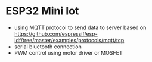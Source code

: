 # ESP32 Mini Iot

- using MQTT protocol to send data to server based on https://github.com/espressif/esp-idf/tree/master/examples/protocols/mqtt/tcp
- serial bluetooth connection
- PWM control using motor driver or MOSFET


